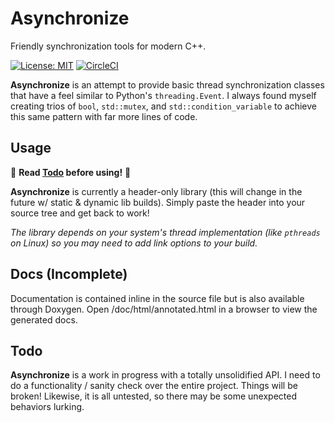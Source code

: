 # Asynchronize

Friendly synchronization tools for modern C++.

[![License: MIT](https://img.shields.io/github/license/jallen-cse/error?color=blue&style=shield)](./LICENSE)
[![CircleCI](https://circleci.com/gh/jallen-cse/asynchronize.svg?style=shield)](https://circleci.com/gh/jallen-cse/asynchronize)

**Asynchronize** is an attempt to provide basic thread synchronization classes that have a feel similar to Python's `threading.Event`. I always 
found myself creating trios of `bool`, `std::mutex`, and `std::condition_variable` to achieve this same pattern with far more lines of code.

## Usage
:rotating_light: **Read [Todo](#todo) before using!** :rotating_light: 

**Asynchronize** is currently a header-only library (this will change in the future w/ static & dynamic lib builds). Simply paste the
header into your source tree and get back to work!

*The library depends on your system's thread implementation (like `pthreads` on Linux) so you may need to add link options to your build.*

## Docs (Incomplete)
Documentation is contained inline in the source file but is also available through Doxygen. Open /doc/html/annotated.html in a browser to view the generated docs.

## Todo
**Asynchronize** is a work in progress with a totally unsolidified API. I need to do a functionality / sanity check over the entire project. Things 
will be broken! Likewise, it is all untested, so there may be some unexpected behaviors lurking.
